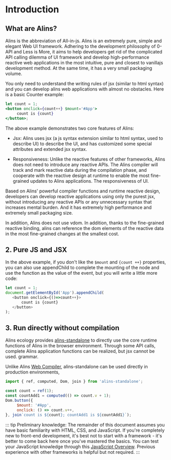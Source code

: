 <!--
  * @Author: chenzhongsheng
  * @Date: 2023-09-08 13:17:31
  * @Description: Coding something
-->
# Introduction

## What are Alins?

Alins is the abbreviation of All-in-js. Alins is an extremely pure, simple and elegant Web UI framework. Adhering to the development philosophy of 0-API and Less is More, it aims to help developers get rid of the complicated API calling dilemma of UI framework and develop high-performance reactive web applications in the most intuitive, pure and closest to vanillajs development method. At the same time, it has a very small packaging volume.

You only need to understand the writing rules of jsx (similar to html syntax) and you can develop alins web applications with almost no obstacles. Here is a basic Counter example:

<CodeBox />

```jsx
let count = 1;
<button onclick={count++} $mount='#App'>
     count is {count}
</button>;
```

The above example demonstrates two core features of Alins:

- Jsx: Alins uses jsx (a js syntax extension similar to html syntax, used to describe UI) to describe the UI, and has customized some special attributes and extended jsx syntax.

- Responsiveness: Unlike the reactive features of other frameworks, Alins does not need to introduce any reactive APIs. The Alins compiler will track and mark reactive data during the compilation phase, and cooperate with the reactive design at runtime to enable the most fine-grained updates to Alins applications. The responsiveness of UI.

Based on Alins' powerful compiler functions and runtime reactive design, developers can develop reactive applications using only the purest jsx, without introducing any reactive APIs or any unnecessary syntax that increases mental burden. And it has extremely high performance and extremely small packaging size.

In addition, Alins does not use vdom. In addition, thanks to the fine-grained reactive binding, alins can reference the dom elements of the reactive data in the most fine-grained changes at the smallest cost.

## 2. Pure JS and JSX

In the above example, if you don't like the `$mount` and `{count ++}` properties, you can also use appendChild to complete the mounting of the node and use the function as the value of the event, but you will write a little more code:

<CodeBox />

```js
let count = 1;
document.getElementById('App').appendChild(
   <button onclick={()=>count++}>
       count is {count}
   </button>
);
```

## 3. Run directly without compilation

Alins ecology provides [alins-standalone](../ecosystem/standalone) to directly use the core runtime functions of Alins in the browser environment. Through some API calls, complete Alins application functions can be realized, but jsx cannot be used. grammar.

Unlike Alins [Web Compiler](../ecosystem/web-compiler), alins-standalone can be used directly in production environments,

<CodeBox :iframe='true' :height='60' :html='true' :standalone='true'/>

```js
import { ref, computed, Dom, join } from 'alins-standalone';

const count = ref(1);
const countAdd1 = computed(() => count.v + 1);
Dom.button({
     $mount: '#App',
     onclick: () => count.v++,
}, join`count is ${count}; countAdd1 is ${countAdd1}`);
```

::: tip
Preliminary knowledge:
The remainder of this document assumes you have basic familiarity with HTML, CSS, and JavaScript. If you're completely new to front-end development, it's best not to start with a framework - it's better to come back here once you've mastered the basics. You can test your JavaScript knowledge through this [JavaScript Overview](https://developer.mozilla.org/zh-CN/docs/Web/JavaScript/Language_overview). Previous experience with other frameworks is helpful but not required.
:::